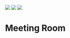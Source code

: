 <img src="https://img.shields.io/github/license/neeleshio/api-meeting-room"> <img src="https://img.shields.io/badge/type-api-red"> <img src="https://img.shields.io/badge/-CRUD-blue">

# Meeting Room

 


